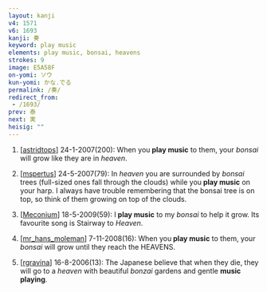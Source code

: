 ```yaml
---
layout: kanji
v4: 1571
v6: 1693
kanji: 奏
keyword: play music
elements: play music, bonsai, heavens
strokes: 9
image: E5A58F
on-yomi: ソウ
kun-yomi: かな.でる
permalink: /奏/
redirect_from:
 - /1693/
prev: 泰
next: 実
heisig: ""
---
```


1) [<a href="http://kanji.koohii.com/profile/astridtops">astridtops</a>] 24-1-2007(200): When you<strong> play music</strong> to them, your <em>bonsai</em> will grow like they are in <em>heaven</em>.

2) [<a href="http://kanji.koohii.com/profile/mspertus">mspertus</a>] 24-5-2007(79): In <em>heaven</em> you are surrounded by <em>bonsai</em> trees (full-sized ones fall through the clouds) while you<strong> play music</strong> on your harp. I always have trouble remembering that the bonsai tree is on top, so think of them growing on top of the clouds.

3) [<a href="http://kanji.koohii.com/profile/Meconium">Meconium</a>] 18-5-2009(59): I<strong> play music</strong> to my <em>bonsai</em> to help it grow. Its favourite song is Stairway to <em>Heaven</em>.

4) [<a href="http://kanji.koohii.com/profile/mr_hans_moleman">mr_hans_moleman</a>] 7-11-2008(16): When you<strong> play music</strong> to them, your <em>bonsai</em> will grow until they reach the HEAVENS.

5) [<a href="http://kanji.koohii.com/profile/rgravina">rgravina</a>] 16-8-2006(13): The Japanese believe that when they die, they will go to a <em>heaven</em> with beautiful <em>bonzai</em> gardens and gentle <strong>music playing</strong>.

